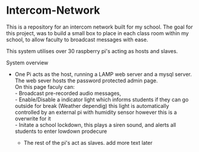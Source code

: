 # Intercom-Network

This is a repository for an intercom network built for my school.
The goal for this project, was to build a small box to place in each class room within my school, to allow faculty to broadcast messages with ease. 

This system utilises over 30 raspberry pi's acting as hosts and slaves.

System overview
  - One Pi acts as the host, running a LAMP web server and a mysql server.<br>
		The web sever hosts the password protected admin page. <br>
		On this page faculy can:<br>
		- Broadcast pre-recorded audio messages, <br>
		- Enable/Disable a indicator light which informs students if they can go outside for break (Weather dependig) this light is automatically controlled by an external pi with humidity sensor however this is a overwrite for it<br>
		- Initate a school lockdown, this plays a siren sound, and alerts all students to enter lowdown prodecure
		

	- The rest of the pi's act as slaves.
add more text later

